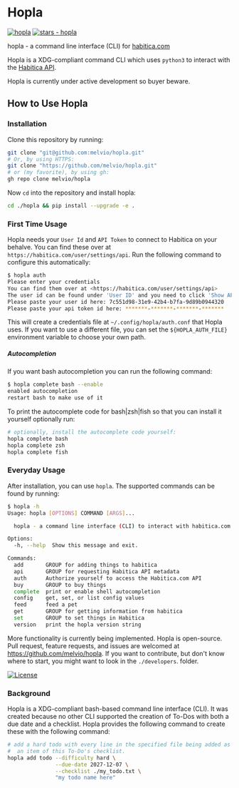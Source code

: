 # Hopla
[![hopla](https://img.shields.io/static/v1?label=melvio&message=hopla&color=blue&logo=github)](https://github.com/melvio/hopla) 
[![stars - hopla](https://img.shields.io/github/stars/melvio/hopla?style=social)](https://github.com/melvio/hopla)      

hopla - a command line interface (CLI) for [habitica.com](https://habitica.com)


Hopla is a XDG-compliant command CLI which uses `python3` to interact with 
the [Habitica API](https://habitica.com/apidoc/).

Hopla is currently under active development so buyer beware. 




## How to Use Hopla
### Installation
Clone this repository by running:
```bash
git clone "git@github.com:melvio/hopla.git"
# Or, by using HTTPS:
git clone "https://github.com/melvio/hopla.git"
# or (my favorite), by using gh:
gh repo clone melvio/hopla
```

Now `cd` into the repository and install hopla:
```bash
cd ./hopla && pip install --upgrade -e .
```


### First Time Usage
Hopla needs your `User Id` and `API Token` to connect to Habitica on your behalve.
You can find these over at `https://habitica.com/user/settings/api`.
Run the following command to configure this automatically:

```bash
$ hopla auth 
Please enter your credentials
You can find them over at <https://habitica.com/user/settings/api> 
The user id can be found under 'User ID' and you need to click 'Show API Token'
Please paste your user id here: 7c551d98-31e9-42b4-b7fa-9d89b0944320
Please paste your api token id here: *******-*******-*******-*******
```

This will create a credentials file at `~/.config/hopla/auth.conf` that
Hopla uses. If you want to use a different file, you can set the `${HOPLA_AUTH_FILE}`
environment variable to choose your own path.

##### Autocompletion
If you want bash autocompletion you can run the following command:
```bash
$ hopla complete bash --enable
enabled autocompletion
restart bash to make use of it
```

To print the autocomplete code for bash|zsh|fish so that you can install it yourself optionally run:
```bash
# optionally, install the autocomplete code yourself:
hopla complete bash
hopla complete zsh
hopla complete fish
```







### Everyday Usage
After installation, you can use `hopla`. 
The supported commands can be found by running:
```bash
$ hopla -h
Usage: hopla [OPTIONS] COMMAND [ARGS]...

  hopla - a command line interface (CLI) to interact with habitica.com

Options:
  -h, --help  Show this message and exit.

Commands:
  add       GROUP for adding things to habitica
  api       GROUP for requesting Habitica API metadata
  auth      Authorize yourself to access the Habitica.com API
  buy       GROUP to buy things
  complete  print or enable shell autocompletion
  config    get, set, or list config values
  feed      feed a pet
  get       GROUP for getting information from habitica
  set       GROUP to set things in Habitica
  version   print the hopla version string
```

More functionality is currently being implemented.
Hopla is open-source. Pull request, feature requests, and issues are welcomed at <https://github.com/melvio/hopla>.
If you want to contribute, but don't know where to start, you might want to look in the `./developers`. folder.

[![License](https://img.shields.io/badge/License-apache--2.0-blue)](#license)




### Background
Hopla is a XDG-compliant bash-based command line interface (CLI).
It was created because no other CLI supported the creation of To-Dos with both a due date and a checklist.
Hopla provides the following command to create these with the following command:

```bash
# add a hard todo with every line in the specified file being added as
#  an item of this To-Do's checklist.
hopla add todo --difficulty hard \
               --due-date 2027-12-07 \
               --checklist ./my_todo.txt \
               "my todo name here"
```






